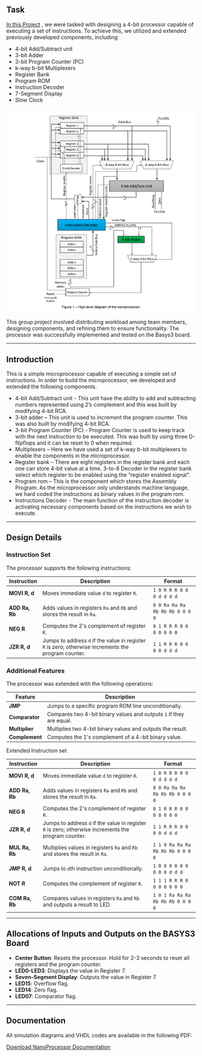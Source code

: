 ## Task
[In this Project](project.pdf) , we were tasked with designing a 4-bit processor capable of executing a set of instructions. To achieve this, we utilized and extended previously developed components, including:

- 4-bit Add/Subtract unit  
- 3-bit Adder  
- 3-bit Program Counter (PC)  
- k-way b-bit Multiplexers  
- Register Bank  
- Program ROM  
- Instruction Decoder  
- 7-Segment Display  
- Slow Clock
  
![Alt text](High_level_diagram_of_the_nanoprocessor.png)

This group project involved distributing workload among team members, designing components, and refining them to ensure functionality. The processor was successfully implemented and tested on the Basys3 board.

---
## Introduction
This is a simple microprocessor capable of executing a simple set of instructions. In order to build the
microprocessor, we developed and extended the following components.
- 4-bit Add/Subtract unit - This unit have the ability to add and subtracting numbers represented using
2’s complement and this was built by modifying 4-bit RCA.
- 3-bit adder – This unit is used to increment the program counter. This was also built by modifying 4-bit
RCA.
- 3-bit Program Counter (PC) - Program Counter is used to keep track with the next instruction to be
executed. This was built by using three D-flipflops and it can be reset to 0 when required.
- Multiplexers – Here we have used a set of k-way b-bit multiplexers to enable the components in the
microprocessor.
- Register bank – There are eight registers in the register bank and each one can store 4-bit value at a
time. 3-to-8 Decoder in the register bank select which register to be enabled using the “register
enabled signal”.
- Program rom – This is the component which stores the Assembly Program. As the microprocessor only
understands machine language, we hard coded the instructions as binary values in the program rom.
- Instructions Decoder - The main function of the instruction decoder is activating necessary components
based on the instructions we wish to execute.

---

## Design Details
### Instruction Set
The processor supports the following instructions:

| **Instruction** | **Description**                                                                 | **Format**                          |
|------------------|---------------------------------------------------------------------------------|-------------------------------------|
| **MOVI R, d**   | Moves immediate value `d` to register `R`.                                      | `1 0 R R R 0 0 0 d d d d`          |
| **ADD Ra, Rb**  | Adds values in registers `Ra` and `Rb` and stores the result in `Ra`.           | `0 0 Ra Ra Ra Rb Rb Rb 0 0 0 0`    |
| **NEG R**       | Computes the 2's complement of register `R`.                                    | `0 1 R R R 0 0 0 0 0 0 0`          |
| **JZR R, d**    | Jumps to address `d` if the value in register `R` is zero; otherwise increments the program counter. | `1 1 R R R 0 0 0 0 d d d` |

### Additional Features
The processor was extended with the following operations:

| **Feature**     | **Description**                                                                 |
|------------------|---------------------------------------------------------------------------------|
| **JMP**         | Jumps to a specific program ROM line unconditionally.                          |
| **Comparator**  | Compares two 4-bit binary values and outputs `1` if they are equal.            |
| **Multiplier**  | Multiplies two 4-bit binary values and outputs the result.                     |
| **Complement**  | Computes the 1's complement of a 4-bit binary value.                          |

Extended Instruction set

| **Instruction** | **Description**                                                                 | **Format**                          |
|------------------|---------------------------------------------------------------------------------|-------------------------------------|
| **MOVI R, d**   | Moves immediate value `d` to register `R`.                                      | `1 0 R R R 0 0 0 d d d d`          |
| **ADD Ra, Rb**  | Adds values in registers `Ra` and `Rb` and stores the result in `Ra`.           | `0 0 Ra Ra Ra Rb Rb Rb 0 0 0 0`    |
| **NEG R**       | Computes the 2's complement of register `R`.                                    | `0 1 R R R 0 0 0 0 0 0 0`          |
| **JZR R, d**    | Jumps to address `d` if the value in register `R` is zero; otherwise increments the program counter. | `1 1 R R R 0 0 0 0 d d d`         |
| **MUL Ra, Rb**  | Multiplies values in registers `Ra` and `Rb` and stores the result in `Ra`.     | `1 1 0 Ra Ra Ra Rb Rb Rb 0 0 0 0`  |
| **JMP R, d**    | Jumps to `d`th instruction unconditionally.                                     | `1 0 0 0 0 0 0 0 0 0 d d d`        |
| **NOT R**       | Computes the complement of register `R`.                                       | `1 1 1 R R R 0 0 0 0 0 0 0`        |
| **COM Ra, Rb**  | Compares values in registers `Ra` and `Rb` and outputs a result to LED.         | `1 0 1 Ra Ra Ra Rb Rb Rb 0 0 0 0`  |

---

## Allocations of Inputs and Outputs on the BASYS3 Board

- **Center Button**: Resets the processor. Hold for 2-3 seconds to reset all registers and the program counter.
- **LED0-LED3**: Displays the value in Register 7.
- **Seven-Segment Display**: Outputs the value in Register 7.
- **LED15**: Overflow flag.
- **LED14**: Zero flag.
- **LED07**: Comparator flag.

---
## Documentation

All simulation diagrams and VHDL codes are available in the following PDF:

[Download NanoProcessor Documentation](NanoProcessor_Report_Group_42.pdf)

